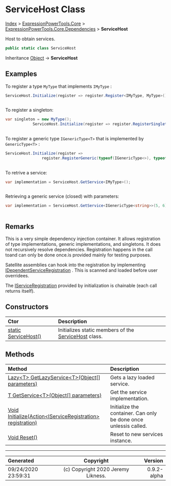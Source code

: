 ﻿# ServiceHost Class

[Index](../index.md) > [ExpressionPowerTools.Core](ExpressionPowerTools.Core.a.md) > [ExpressionPowerTools.Core.Dependencies](ExpressionPowerTools.Core.Dependencies.n.md) > **ServiceHost**

Host to obtain services.

```csharp
public static class ServiceHost
```

Inheritance [Object](https://docs.microsoft.com/dotnet/api/system.object) → **ServiceHost**

## Examples

To register a type `MyType` that implements `IMyType` :

```csharp
ServiceHost.Initialize(register => register.Register<IMyType, MyType>());
            
```

To register a singleton:

```csharp
var singleton = new MyType();
            ServiceHost.Initialize(register => register.RegisterSingleton<IMyType>(singleton);
            
```

To register a generic type `IGenericType<T>` that is implemented by `GenericType<T>` :

```csharp
ServiceHost.Initialize(register =>
                register.RegisterGeneric(typeof(IGenericType<>), typeof(GenericType<>)));
            
```

To retrive a service:

```csharp
var implementation = ServiceHost.GetService<IMyType>();
            
```

Retrieving a generic service (closed) with parameters:

```csharp
var implementation = ServiceHost.GetService<IGenericType<string>>(5, 6);
            
```

## Remarks

This is a very simple dependency injection container. It allows registration
            of type implementations, generic implementations, and singletons. It does not
            recursively resolve dependencies. Registration happens in the call toand can only be done once.is provided mainly for testing purposes.

Satellite assemblies can hook into the registration by implementing [IDependentServiceRegistration](ExpressionPowerTools.Core.Signatures.IDependentServiceRegistration.i.md) . This is
            scanned and loaded before user overridees.

The [IServiceRegistration](ExpressionPowerTools.Core.Signatures.IServiceRegistration.i.md) provided by initialization is chainable (each call returns itself).

## Constructors

| Ctor | Description |
| :-- | :-- |
| [static ServiceHost()](ExpressionPowerTools.Core.Dependencies.ServiceHost.ctor.md#static-servicehost) | Initializes static members of the [ServiceHost](ExpressionPowerTools.Core.Dependencies.ServiceHost.cs.md) class. |
## Methods

| Method | Description |
| :-- | :-- |
| [Lazy&lt;T> GetLazyService&lt;T>(Object[] parameters)](ExpressionPowerTools.Core.Dependencies.ServiceHost.GetLazyService.m.md) | Gets a lazy loaded service. |
| [T GetService&lt;T>(Object[] parameters)](ExpressionPowerTools.Core.Dependencies.ServiceHost.GetService.m.md) | Get the service implementation. |
| [Void Initialize(Action&lt;IServiceRegistration> registration)](ExpressionPowerTools.Core.Dependencies.ServiceHost.Initialize.m.md) | Initialize the container. Can only be done once unlessis called. |
| [Void Reset()](ExpressionPowerTools.Core.Dependencies.ServiceHost.Reset.m.md) | Reset to new services instance. |

---

| Generated | Copyright | Version |
| :-- | :-: | --: |
| 09/24/2020 23:59:31 | (c) Copyright 2020 Jeremy Likness. | 0.9.2-alpha |

